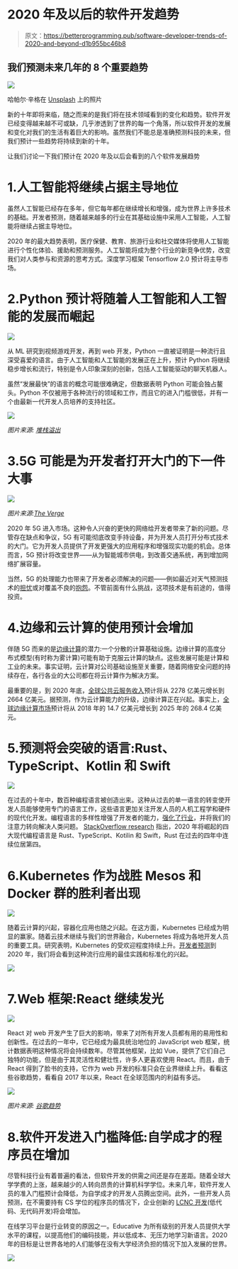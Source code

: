 # 2020 年及以后的软件开发趋势

> 原文：<https://betterprogramming.pub/software-developer-trends-of-2020-and-beyond-d1b955bc46b8>

## 我们预测未来几年的 8 个重要趋势

![](img/aa8acd91717faad3c255d470727debd3.png)

哈帕尔·辛格在 [Unsplash](https://unsplash.com/s/photos/icons?utm_source=unsplash&utm_medium=referral&utm_content=creditCopyText) 上的照片

新的十年即将来临，随之而来的是我们将在技术领域看到的变化和趋势。软件开发已经变得越来越不可或缺，几乎渗透到了世界的每一个角落，所以软件开发的发展和变化对我们的生活有着巨大的影响。虽然我们不能总是准确预测科技的未来，但我们预计一些趋势将持续到新的十年。

让我们讨论一下我们预计在 2020 年及以后会看到的八个软件发展趋势

# 1.人工智能将继续占据主导地位

虽然人工智能已经存在多年，但它每年都在继续增长和增强，成为世界上许多技术的基础。开发者预测，随着越来越多的行业在其基础设施中采用人工智能，人工智能将继续占据主导地位。

2020 年的最大趋势表明，医疗保健、教育、旅游行业和社交媒体将使用人工智能进行个性化体验、援助和预测服务。人工智能将成为整个行业的新竞争优势，改变我们对人类参与和资源的思考方式。深度学习框架 Tensorflow 2.0 预计将主导市场。

# 2.Python 预计将随着人工智能和人工智能的发展而崛起

![](img/00d0622696024c9681dff386ac5083ce.png)

从 ML 研究到视频游戏开发，再到 web 开发，Python 一直被证明是一种流行且深受喜爱的语言。由于人工智能和人工智能的发展正在上升，预计 Python 将继续稳步增长和流行，特别是令人印象深刻的创新，包括人工智能驱动的聊天机器人。

虽然“发展最快”的语言的概念可能很难确定，但数据表明 Python 可能会独占鳌头。Python 不仅被用于各种流行的领域和工作，而且它的进入门槛很低，并有一个由最新一代开发人员培养的支持社区。

![](img/fe0795cea5486bd71ac2203d656cbb09.png)

*图片来源:* [*堆栈溢出*](https://stackoverflow.blog/2017/09/06/incredible-growth-python/)

# 3.5G 可能是为开发者打开大门的下一件大事

![](img/4df40f737de371301d9068aadc947334.png)

*图片来源:*[*The Verge*](https://www.theverge.com/2017/2/8/14550116/5g-3gpp-logo-specification-cellular-standard)

2020 年 5G 进入市场。这种令人兴奋的更快的网络给开发者带来了新的问题。尽管存在缺点和争议，5G 有可能彻底改变手持设备，并为开发人员打开分布式技术的大门。它为开发人员提供了开发更强大的应用程序和增强现实功能的机会。总体而言，5G 预计将改变世界——从为智能城市供电，到改善交通系统，再到增加网络扩展容量。

当然，5G 的处理能力也带来了开发者必须解决的问题——例如最近对天气预测技术的[担忧](https://www.sciencemag.org/news/2019/08/forecasters-fear-5g-wireless-technology-will-muck-weather-predictions)或对覆盖不良的[抱怨](https://thewirecutter.com/blog/dont-buy-a-5g-phone-yet/)。不管前面有什么挑战，这项技术是有前途的，值得投资。

# 4.边缘和云计算的使用预计会增加

伴随 5G 而来的是[边缘计算](https://www.theverge.com/circuitbreaker/2018/5/7/17327584/edge-computing-cloud-google-microsoft-apple-amazon)的潜力:一个分散的计算基础设施。边缘计算的高度分布式模型(有时称为雾计算)可能有助于克服云计算的缺点。这些发展可能是计算和工业的未来。事实证明，云计算对公司基础设施至关重要，随着网络安全问题的持续存在，各行各业的大公司都在将云计算作为解决方案。

最重要的是，到 2020 年底，[全球公共云服务收入](https://www.gartner.com/en/newsroom/press-releases/2019-11-13-gartner-forecasts-worldwide-public-cloud-revenue-to-grow-17-percent-in-2020)预计将从 2278 亿美元增长到 2664 亿美元。据预测，作为云计算能力的升级，边缘计算正在兴起。事实上，[全球边缘计算市场](https://www.statista.com/statistics/948744/worldwide-edge-computing-market-size/)预计将从 2018 年的 14.7 亿美元增长到 2025 年的 268.4 亿美元。

# 5.预测将会突破的语言:Rust、TypeScript、Kotlin 和 Swift

![](img/0b7535808a6cfc5635018d7f6487187a.png)

在过去的十年中，数百种编程语言被创造出来。这种从过去的单一语言的转变使开发人员能够使用专门的语言工作，这些语言更加关注开发人员的人机工程学和硬件的现代化开发。编程语言的多样性增强了开发者的能力，[强化了行业](https://stackoverflow.blog/2015/07/29/why-are-there-so-many-programming-languages/)，并将我们的注意力转向解决人类问题。 [StackOverflow research](https://insights.stackoverflow.com/survey/2019#most-loved-dreaded-and-wanted) 指出，2020 年将崛起的四大现代编程语言是 Rust、TypeScript、Kotilin 和 Swift，Rust 在过去的四年中连续位居第四。

# 6.Kubernetes 作为战胜 Mesos 和 Docker 群的胜利者出现

![](img/b72ea7da6ff6728f54c6957484c2960a.png)

随着云计算的兴起，容器化应用也随之兴起。在这方面，Kubernetes 已经成为明显的赢家。随着云技术继续与我们的世界融合，Kubernetes 将成为各地开发人员的重要工具。研究表明，Kubernetes 的受欢迎程度持续上升。[开发者预测](https://opensource.com/article/20/1/kubernetes-2020)到 2020 年，我们将会看到这种流行应用的最佳实践和标准化的兴起。

![](img/e51252f10b0a9d1bd71d04e9aa05c7d9.png)

# 7.Web 框架:React 继续发光

![](img/fabbe675b91eb49111228c6467c9e4d2.png)

React 对 web 开发产生了巨大的影响，带来了对所有开发人员都有用的易用性和创新性。在过去的一年中，它已经成为最具统治地位的 JavaScript web 框架，统计数据表明这种情况将会持续数年。尽管其他框架，比如 Vue，提供了它们自己独特的功能，但是由于其灵活性和健壮性，许多人更喜欢使用 React。而且，由于 React 得到了脸书的支持，它作为 web 开发的标准只会在业界继续上升。看看这些谷歌趋势，看看自 2017 年以来，React 在全球范围内的利益有多远。

![](img/a8ed3e2b4f59f8451e32757378bb369f.png)

*图片来源:* [*谷歌趋势*](https://trends.google.com/trends/explore?cat=31&date=2017-12-02%202020-01-02&q=Vue.js,React)

# 8.软件开发进入门槛降低:自学成才的程序员在增加

尽管科技行业有着普遍的看法，但软件开发的供需之间还是存在差距。随着全球大学学费的上涨，越来越少的人转向昂贵的计算机科学学位。未来几年，软件开发人员的准入门槛预计会降低，为自学成才的开发人员腾出空间。此外，一些开发人员预测，在不需要持有 CS 学位的程序员的情况下，企业创新的 [LCNC 开发](https://blog.axway.com/amplify/mobile-app-dev/low-code-no-code-development)(低代码、无代码开发)将会增加。

在线学习平台是行业转变的原因之一。Educative 为所有级别的开发人员提供大学水平的课程，以提高他们的编码技能，并以低成本、无压力地学习新语言。2020 年的目标是让世界各地的人们能够在没有大学经济负担的情况下加入发展的世界。

![](img/d36ef9d05c6b55deb40df0b4bd4c084c.png)